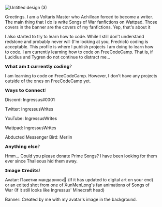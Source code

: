 ![Untitled design (3)](https://user-images.githubusercontent.com/120280671/211226745-e61264e8-8715-434e-9a78-b021a630d0e5.png)

Greetings. I am a Voltaris Master who Achillean forced to become a writer. The main thing that I do is write Songs of War fanfictions on Wattpad. Those covers in the banner are the covers of my fanfictions. Yep, that's about it

I also started to try to learn how to code. While I still don't understand redstone and probably never will (I'm looking at you, Fredrick) coding is acceptable. This profile is where I publish projects I am doing to learn how to code. I am currently learning how to code on FreeCodeCamp. That is, if Lucidius and Tygren do not continue to distract me...

𝗪𝗵𝗮𝘁 𝗮𝗺 𝗜 𝗰𝘂𝗿𝗿𝗲𝗻𝘁𝗹𝘆 𝗰𝗼𝗱𝗶𝗻𝗴?

I am learning to code on FreeCodeCamp. However, I don't have any projects outside of the ones on FreeCodeCamp yet.

𝗪𝗮𝘆𝘀 𝘁𝗼 𝗖𝗼𝗻𝗻𝗲𝗰𝘁!

Discord: Ingressus#0001

Twitter: IngressusWrites

YouTube: IngressusWrites

Wattpad: IngressusWrites

Abducted Messenger Bird: Merlin

𝗔𝗻𝘆𝘁𝗵𝗶𝗻𝗴 𝗲𝗹𝘀𝗲?

Hmm...
Could you please donate Prime Songs? I have been looking for them ever since Thalleous hid them away.

𝗜𝗺𝗮𝗴𝗲 𝗖𝗿𝗲𝗱𝗶𝘁𝘀!

Avatar: Пакетик мандаринок🍊 (If it has updated to digital art on your end) or an edited shot from one of XunMenLong's fan animations of Songs of War (If it still looks like Ingressus' Minecraft head)

Banner: Created by me with my avatar's image in the background.
